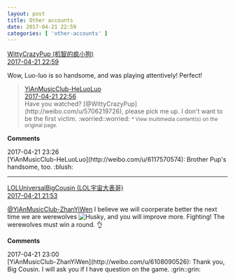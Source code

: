 ```yaml
---
layout: post
title: Other accounts
date: 2017-04-21 22:59
categories: [ 'other-accounts' ]
---
```


<div class="weibo-post-name">
  <a href="http://weibo.com/u/5706219726">WittyCrazyPup (机智的疯小狗)</a>
</div>
<div class="weibo-info">
  <a href="http://weibo.com/5706219726/EFAelwO8x">2017-04-21 22:59</a>
</div>

Wow, Luo-luo is so handsome, and was playing attentively! Perfect!

<!-- more -->

> <div class="weibo-post-name">
>   <a href="http://weibo.com/u/6117570574">YiAnMusicClub-HeLuoLuo</a>
> </div>
> <div class="weibo-info">
>   <a href="http://weibo.com/6117570574/EFAcR40pL">2017-04-21 22:56</a>
> </div>
> Have you watched? [@WittyCrazyPup](http://weibo.com/u/5706219726), please pick me up. I don't want to be the first victim. :worried::worried:  
> <small>* View multimedia content(s) on the original page.</small>

**Comments**

<div class="weibo-info">2017-04-21 23:26</div>
[YiAnMusicClub-HeLuoLuo](http://weibo.com/u/6117570574): Brother Pup's handsome, too. :blush:

---

<div class="weibo-post-name">
  <a href="http://weibo.com/yuzhoujieshuo">LOLUniversalBigCousin (LOL宇宙大表哥)</a>
</div>
<div class="weibo-info">
  <a href="http://weibo.com/2340144597/EFzNxnsqg">2017-04-21 21:53</a>
</div>

[@YiAnMusicClub-ZhanYiWen](http://weibo.com/u/6108090526) I believe we will coorperate better the next time we are werewolves ![Husky](http://img.t.sinajs.cn/t4/appstyle/expression/ext/normal/74/moren_hashiqi_org.png), and you will improve more. Fighting! The werewolves must win a round. :ok_hand:

<!-- more -->

**Comments**

<div class="weibo-info">2017-04-21 23:00</div>
[YiAnMusicClub-ZhanYiWen](http://weibo.com/u/6108090526): Thank you, Big Cousin. I will ask you if I have question on the game. :grin::grin:

